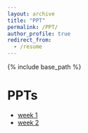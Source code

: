 ```yaml
---
layout: archive
title: "PPT"
permalink: /PPT/
author_profile: true
redirect_from:
  - /resume
---
```


{% include base_path %}

PPTs
======
* [week 1](../files/summer%20intern%20PPT/week1.pdf)
* [week 2](../files/summer%20intern%20PPT/week2.pdf)

<!-- 
Skills
======
* Skill 1
* Skill 2
  * Sub-skill 2.1
  * Sub-skill 2.2
  * Sub-skill 2.3
* Skill 3

Publications
======
  <ul>{% for post in site.publications reversed %}
    {% include archive-single-cv.html %}
  {% endfor %}</ul>
  
Talks
======
  <ul>{% for post in site.talks reversed %}
    {% include archive-single-talk-cv.html  %}
  {% endfor %}</ul>
  
Teaching
======
  <ul>{% for post in site.teaching reversed %}
    {% include archive-single-cv.html %}
  {% endfor %}</ul>
  
Service and leadership
======
* Currently signed in to 43 different slack teams 
 -->
